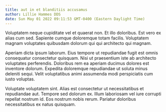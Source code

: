 ```yaml
---
title: aut in et blanditiis accusamus
author: Lillie Hammes DDS
date: Sun May 01 2022 09:11:53 GMT-0400 (Eastern Daylight Time)
---
```

Voluptatem neque cupiditate vel et quaerat non. Et illo doloribus. Est vero ex alias cum sed. Sapiente cumque doloremque totam facilis. Voluptatem magnam voluptates quibusdam dolorum qui qui architecto qui magnam.

 Aperiam dicta ipsum laborum. Eius tempore ut repudiandae fugit est omnis consequatur consectetur quisquam. Nisi ut praesentium iste ab architecto voluptates perferendis. Doloribus rem ea aperiam ducimus dolores est inventore dolorum. Expedita doloremque repudiandae ut soluta minus deleniti sequi. Velit voluptatibus animi assumenda modi perspiciatis cum iusto voluptas.

 Voluptate voluptatem sint. Alias est consectetur ut necessitatibus et repudiandae aut. Tempore sed dolorum ex. Illum laboriosam vel iure corrupti repellat nostrum id. Eos nostrum nobis rerum. Pariatur doloribus necessitatibus ex natus quisquam.